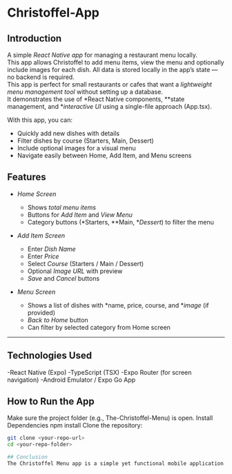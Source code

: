 # Christoffel-App

## Introduction
A simple *React Native app* for managing a restaurant menu locally.  
This app allows Christoffel to add menu items, view the menu and optionally include images for each dish. All data is stored locally in the app’s state — no backend is required.  
This app is perfect for small restaurants or cafes that want a *lightweight menu management tool* without setting up a database.  
It demonstrates the use of *React Native components, **state management, and **interactive UI* using a single-file approach (App.tsx).  

With this app, you can:  
- Quickly add new dishes with details  
- Filter dishes by course (Starters, Main, Dessert)  
- Include optional images for a visual menu  
- Navigate easily between Home, Add Item, and Menu screens  


## Features

- *Home Screen*
  - Shows *total menu items*
  - Buttons for *Add Item* and *View Menu*
  - Category buttons (*Starters, **Main, **Dessert*) to filter the menu

- *Add Item Screen*
  - Enter *Dish Name*
  - Enter *Price*
  - Select *Course* (Starters / Main / Dessert)
  - Optional *Image URL* with preview
  - *Save* and *Cancel* buttons

- *Menu Screen*
  - Shows a list of dishes with *name, price, course, and **image* (if provided)
  - *Back to Home* button
  - Can filter by selected category from Home screen

---

## Technologies Used
-React Native (Expo)
-TypeScript (TSX)
-Expo Router (for screen navigation)
-Android Emulator / Expo Go App

## How to Run the App
Make sure the project folder (e.g., The-Christoffel-Menu) is open.
Install Dependencies
npm install
Clone the repository:
```bash
git clone <your-repo-url>
cd <your-repo-folder>

## Conclusion
The Christoffel Menu app is a simple yet functional mobile application built with React Native, Expo, and TypeScript. It allows users to navigate between screens to add and view menu items in a clean, user-friendly layout. The project demonstrates an understanding of screen navigation, component design, and responsive styling.


